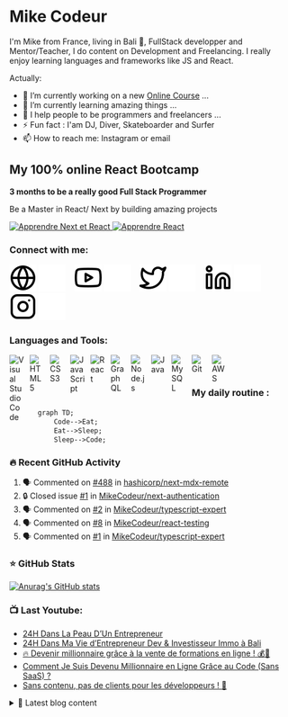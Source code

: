 # Mike Codeur
I'm Mike from France, living in Bali 🌴, FullStack developper and Mentor/Teacher, I do content on Development and Freelancing. I really enjoy learning languages and frameworks like JS and React. 

<!--
**MikeCodeur/MikeCodeur** is a ✨ _special_ ✨ repository because its `README.md` (this file) appears on your GitHub profile.
-->
Actually:

- 🔭 I’m currently working on a new [Online Course][courses] ...
- 🌱 I’m currently learning amazing things ...
- 👯 I help people to be programmers and freelancers ...
- ⚡ Fun fact : I'am DJ, Diver, Skateboarder and Surfer
- 📫 How to reach me: Instagram or email

## My 100% online React Bootcamp

 <strong>
    3 months to be a really good Full Stack Programmer
  </strong>
  <p>
    Be a Master in React/ Next by building amazing projects
  </p>

  <a href="https://go.mikecodeur.com/next-mastery">
    <img 
      alt="Apprendre Next et React"
      src="https://mikecodeur.com/mike/assets/courses/next/naxt-mastery-lp.png"
    />
  </a>
 
  <a href="https://go.mikecodeur.com/next-mastery" >
    <img width="100"
      alt="Apprendre React"
      src="https://mikecodeur.com/mike/assets/mikecodeur-trans.png"
    />
  </a>


### Connect with me:

[![img_contact](./img/globe-light.svg)](https://mikecodeur.com#gh-light-mode-only)
[![img_contact](./img/globe-dark.svg)](https://mikecodeur.com#gh-dark-mode-only)
&nbsp;&nbsp;
[![img_contact](./img/youtube-light.svg)](https://go.mikecodeur.com/youtube#gh-light-mode-only)
[![img_contact](./img/youtube-dark.svg)](https://go.mikecodeur.com/youtube#gh-dark-mode-only)
&nbsp;&nbsp;
[![img_contact](./img/twitter-light.svg)](https://twitter.com/mikecodeur#gh-light-mode-only)
[![img_contact](./img/twitter-dark.svg)](https://twitter.com/mikecodeur#gh-dark-mode-only)
&nbsp;&nbsp;
[![img_contact](./img/linkedin-light.svg)](https://www.linkedin.com/company/mike-codeur/#gh-light-mode-only)
[![img_contact](./img/linkedin-dark.svg)](https://www.linkedin.com/company/mike-codeur/#gh-dark-mode-only)
&nbsp;&nbsp;
[![img_contact](./img/instagram-light.svg)](https://instagram.com/mikecodeur#gh-light-mode-only)
[![img_contact](./img/instagram-dark.svg)](https://instagram.com/mikecodeur#gh-dark-mode-only)

### Languages and Tools:

[<img align="left" alt="Visual Studio Code" width="26px" src="https://cdn.jsdelivr.net/gh/devicons/devicon/icons/vscode/vscode-original.svg" style="padding-right:10px;" />][youtubeplaylist]

[<img align="left" alt="HTML5" width="26px" src="https://cdn.jsdelivr.net/gh/devicons/devicon/icons/html5/html5-original.svg" style="padding-right:10px;" />][youtubeplaylist]
[<img align="left" alt="CSS3" width="26px" src="https://cdn.jsdelivr.net/gh/devicons/devicon/icons/css3/css3-original.svg" style="padding-right:10px;" />][youtubeplaylist]
[<img align="left" alt="JavaScript" width="26px" src="https://cdn.jsdelivr.net/gh/devicons/devicon/icons/javascript/javascript-original.svg" style="padding-right:10px;" />][youtubeplaylist]
[<img align="left" alt="React" width="26px" src="https://cdn.jsdelivr.net/gh/devicons/devicon/icons/react/react-original.svg" style="padding-right:10px;" />][youtubeplaylist]
[<img align="left" alt="GraphQL" width="26px" src="https://cdn.jsdelivr.net/gh/devicons/devicon/icons/graphql/graphql-plain.svg" style="padding-right:10px;" />][youtubeplaylist]
[<img align="left" alt="Node.js" width="26px" src="https://cdn.jsdelivr.net/gh/devicons/devicon/icons/nodejs/nodejs-original.svg" style="padding-right:10px;" />][youtubeplaylist]
[<img align="left" alt="Java" width="26px" src="https://cdn.jsdelivr.net/gh/devicons/devicon/icons/java/java-original.svg" style="padding-right:10px;" />][youtubeplaylist]
[<img align="left" alt="MySQL" width="26px" src="https://cdn.jsdelivr.net/gh/devicons/devicon/icons/mysql/mysql-original.svg" style="padding-right:10px;" />][youtubeplaylist]
[<img align="left" alt="Git" width="26px" src="https://cdn.jsdelivr.net/gh/devicons/devicon/icons/git/git-original.svg" style="padding-right:10px;" />][youtubeplaylist]


[<img align="left" alt="AWS" width="25px" src="https://cdn.jsdelivr.net/gh/devicons/devicon/icons/amazonwebservices/amazonwebservices-original.svg" style="padding-right:11px;" />][youtubeplaylist]


<br />
<br />

### My daily routine :

```mermaid
  graph TD;
      Code-->Eat;
      Eat-->Sleep;
      Sleep-->Code;
```

### 🔥 Recent GitHub Activity
<!--START_SECTION:activity-->
1. 🗣 Commented on [#488](https://github.com/hashicorp/next-mdx-remote/issues/488#issuecomment-2708027936) in [hashicorp/next-mdx-remote](https://github.com/hashicorp/next-mdx-remote)
2. 🔒 Closed issue [#1](https://github.com/MikeCodeur/next-authentication/issues/1) in [MikeCodeur/next-authentication](https://github.com/MikeCodeur/next-authentication)
3. 🗣 Commented on [#2](https://github.com/MikeCodeur/typescript-expert/issues/2#issuecomment-2224266212) in [MikeCodeur/typescript-expert](https://github.com/MikeCodeur/typescript-expert)
4. 🗣 Commented on [#8](https://github.com/MikeCodeur/react-testing/issues/8#issuecomment-2219232858) in [MikeCodeur/react-testing](https://github.com/MikeCodeur/react-testing)
5. 🗣 Commented on [#1](https://github.com/MikeCodeur/typescript-expert/issues/1#issuecomment-2219188953) in [MikeCodeur/typescript-expert](https://github.com/MikeCodeur/typescript-expert)
<!--END_SECTION:activity-->

### ⭐ GitHub Stats

[![Anurag's GitHub stats](https://github-readme-stats.vercel.app/api?username=MikeCodeur&show_icons=true&hide_border=false&title_color=3B1F94f&icon_color=FFE500&bg_color=09131B&text_color=ffffff&border_color=0c1a25)](https://github.com/anuraghazra/github-readme-stats)

### 📺 Last Youtube:

<!-- YOUTUBE:START -->
- [24H Dans La Peau D’Un Entrepreneur](https://www.youtube.com/watch?v=bZ9bbQdBUJQ)
- [24H Dans Ma Vie d’Entrepreneur Dev &amp; Investisseur Immo à Bali](https://www.youtube.com/watch?v=88fhN3JEXsY)
- [🔥 Devenir millionnaire grâce à la vente de formations en ligne ! 💰🚀](https://www.youtube.com/watch?v=KkT9g4RCi0U)
- [Comment Je Suis Devenu Millionnaire en Ligne Grâce au Code  &lpar;Sans SaaS&rpar; ?](https://www.youtube.com/watch?v=A3SWnUZ7el8)
- [Sans contenu, pas de clients pour les développeurs ! 🚨](https://www.youtube.com/watch?v=4_7vFY1oAN4)
<!-- YOUTUBE:END -->

<details>
  <summary>📒 Latest blog content</summary>

<!-- BLOG-POST-LIST:START -->
- [24H Dans Ma Vie d’Entrepreneur Dev &amp; Investisseur Immo à Bali](https://www.mikecodeur.com/2025/03/20/24h-dans-ma-vie-dentrepreneur-dev-investisseur-immo-a-bali/)
- [🔥 Devenir millionnaire grâce à la vente de formations en ligne ! 💰🚀](https://www.mikecodeur.com/2025/03/15/%f0%9f%94%a5-devenir-millionnaire-grace-a-la-vente-de-formations-en-ligne-%f0%9f%92%b0%f0%9f%9a%80/)
- [Comment Je Suis Devenu Millionnaire en Ligne Grâce au Code  &lpar;Sans SaaS&rpar; ?](https://www.mikecodeur.com/2025/03/13/comment-je-suis-devenu-millionnaire-en-ligne-grace-au-code-sans-saas/)
- [Sans contenu, pas de clients pour les développeurs ! 🚨](https://www.mikecodeur.com/2025/03/08/sans-contenu-pas-de-clients-pour-les-developpeurs-%f0%9f%9a%a8/)
- [Faut-il Créer du Contenu quand on est Développeur ?](https://www.mikecodeur.com/2025/03/06/faut-il-creer-du-contenu-quand-on-est-developpeur/)
<!-- BLOG-POST-LIST:END -->
</details>

[courses]: https://go.mikecodeur.com/next-mastery
[website]: https://go.mikecodeur.com/blog
[insta]: https://go.mikecodeur.com/instagram
[Youtube]: https://go.mikecodeur.com/youtube
[youtubeplaylist]: https://www.youtube.com/channel/UC7BNBNLwMF8GjgXLDP8PWQw
